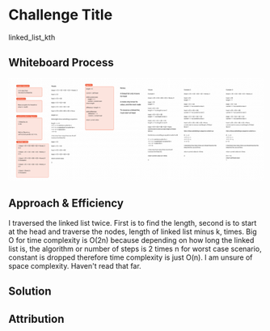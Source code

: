 # Challenge Title
linked_list_kth

## Whiteboard Process
<!-- Embedded whiteboard image -->
![img.png](img.png)

## Approach & Efficiency
I traversed the linked list twice. First is to find the length, second is to start at the head and traverse the nodes, length of linked list minus k, times. Big O for time complexity is O(2n) because depending on how long the linked list is, the algorithm or number of steps is 2 times n for worst case scenario, constant is dropped therefore time complexity is just O(n). I am unsure of space complexity. Haven't read that far.

## Solution
<!-- Show how to run your code, and examples of it in action -->

## Attribution



